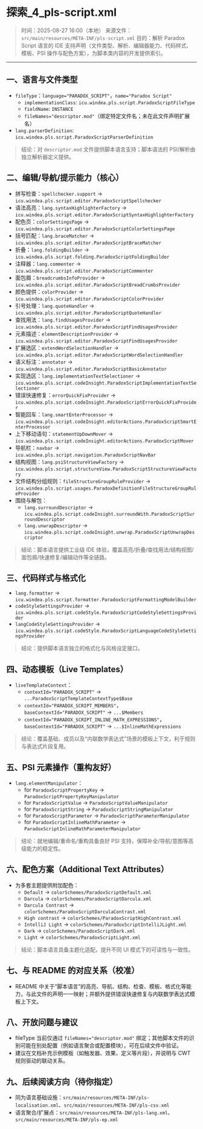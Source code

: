 # 探索_4_pls-script.xml

> 时间：2025-08-27 16:00（本地）
> 来源文件：`src/main/resources/META-INF/pls-script.xml`
> 目的：解析 Paradox Script 语言的 IDE 支持声明（文件类型、解析、编辑器能力、代码样式、模板、PSI 操作与配色方案），为脚本类内容的开发提供索引。

---

## 一、语言与文件类型

- `fileType`：`language="PARADOX_SCRIPT"`，`name="Paradox Script"`
  - `implementationClass`: `icu.windea.pls.script.ParadoxScriptFileType`
  - `fieldName`: `INSTANCE`
  - `fileNames="descriptor.mod"`（绑定特定文件名；未在此文件声明扩展名）
- `lang.parserDefinition`: `icu.windea.pls.script.ParadoxScriptParserDefinition`

> 结论：对 `descriptor.mod` 文件提供脚本语言支持；脚本语法的 PSI/解析由独立解析器定义提供。

## 二、编辑/导航/提示能力（核心）

- 拼写检查：`spellchecker.support` → `icu.windea.pls.script.editor.ParadoxScriptSpellchecker`
- 语法高亮：`lang.syntaxHighlighterFactory` → `icu.windea.pls.script.editor.ParadoxScriptSyntaxHighlighterFactory`
- 配色页：`colorSettingsPage` → `icu.windea.pls.script.editor.ParadoxScriptColorSettingsPage`
- 括号匹配：`lang.braceMatcher` → `icu.windea.pls.script.editor.ParadoxScriptBraceMatcher`
- 折叠：`lang.foldingBuilder` → `icu.windea.pls.script.folding.ParadoxScriptFoldingBuilder`
- 注释器：`lang.commenter` → `icu.windea.pls.script.editor.ParadoxScriptCommenter`
- 面包屑：`breadcrumbsInfoProvider` → `icu.windea.pls.script.editor.ParadoxScriptBreadCrumbsProvider`
- 颜色提供：`colorProvider` → `icu.windea.pls.script.editor.ParadoxScriptColorProvider`
- 引号处理：`lang.quoteHandler` → `icu.windea.pls.script.editor.ParadoxScriptQuoteHandler`
- 查找用法：`lang.findUsagesProvider` → `icu.windea.pls.script.editor.ParadoxScriptFindUsagesProvider`
- 元素描述：`elementDescriptionProvider` → `icu.windea.pls.script.editor.ParadoxScriptFindUsagesProvider`
- 扩展选区：`extendWordSelectionHandler` → `icu.windea.pls.script.editor.ParadoxScriptWordSelectionHandler`
- 语义标注：`annotator` → `icu.windea.pls.script.editor.ParadoxScriptBasicAnnotator`
- 实现选区：`lang.implementationTextSelectioner` → `icu.windea.pls.script.codeInsight.ParadoxScriptImplementationTextSelectioner`
- 错误快速修复：`errorQuickFixProvider` → `icu.windea.pls.script.codeInsight.ParadoxScriptErrorQuickFixProvider`
- 智能回车：`lang.smartEnterProcessor` → `icu.windea.pls.script.codeInsight.editorActions.ParadoxScriptSmartEnterProcessor`
- 上下移动语句：`statementUpDownMover` → `icu.windea.pls.script.codeInsight.editorActions.ParadoxScriptMover`
- 导航栏：`navbar` → `icu.windea.pls.script.navigation.ParadoxScriptNavBar`
- 结构视图：`lang.psiStructureViewFactory` → `icu.windea.pls.script.structureView.ParadoxScriptStructureViewFactory`
- 文件结构分组规则：`fileStructureGroupRuleProvider` → `icu.windea.pls.script.usages.ParadoxDefinitionFileStructureGroupRuleProvider`
- 围绕与解包：
  - `lang.surroundDescriptor` → `icu.windea.pls.script.codeInsight.surroundWith.ParadoxScriptSurroundDescriptor`
  - `lang.unwrapDescriptor` → `icu.windea.pls.script.codeInsight.unwrap.ParadoxScriptUnwrapDescriptor`

> 结论：脚本语言提供工业级 IDE 体验，覆盖高亮/折叠/查找用法/结构视图/面包屑/快速修复/编辑动作等全链路。

## 三、代码样式与格式化

- `lang.formatter` → `icu.windea.pls.script.formatter.ParadoxScriptFormattingModelBuilder`
- `codeStyleSettingsProvider` → `icu.windea.pls.script.codeStyle.ParadoxScriptCodeStyleSettingsProvider`
- `langCodeStyleSettingsProvider` → `icu.windea.pls.script.codeStyle.ParadoxScriptLanguageCodeStyleSettingsProvider`

> 结论：提供脚本语言独立的格式化与风格设定接口。

## 四、动态模板（Live Templates）

- `liveTemplateContext`：
  - `contextId="PARADOX_SCRIPT"` → `...ParadoxScriptTemplateContextType$Base`
  - `contextId="PARADOX_SCRIPT_MEMBERS"`，`baseContextId="PARADOX_SCRIPT"` → `...$Members`
  - `contextId="PARADOX_SCRIPT_INLINE_MATH_EXPRESSIONS"`，`baseContextId="PARADOX_SCRIPT"` → `...$InlineMathExpressions`

> 结论：覆盖基础、成员以及“内联数学表达式”场景的模板上下文，利于规则与表达式片段复用。

## 五、PSI 元素操作（重构友好）

- `lang.elementManipulator`：
  - for `ParadoxScriptPropertyKey` → `ParadoxScriptPropertyKeyManipulator`
  - for `ParadoxScriptValue` → `ParadoxScriptValueManipulator`
  - for `ParadoxScriptString` → `ParadoxScriptStringManipulator`
  - for `ParadoxScriptParameter` → `ParadoxScriptParameterManipulator`
  - for `ParadoxScriptInlineMathParameter` → `ParadoxScriptInlineMathParameterManipulator`

> 结论：就地编辑/重命名/重构具备良好 PSI 支持，保障补全/导航/意图等高级能力的稳定性。

## 六、配色方案（Additional Text Attributes）

- 为多套主题提供附加配色：
  - `Default` → `colorSchemes/ParadoxScriptDefault.xml`
  - `Darcula` → `colorSchemes/ParadoxScriptDarcula.xml`
  - `Darcula Contrast` → `colorSchemes/ParadoxScriptDarculaContrast.xml`
  - `High contrast` → `colorSchemes/ParadoxScriptHighContrast.xml`
  - `IntelliJ Light` → `colorSchemes/ParadoxScriptIntelliJLight.xml`
  - `Dark` → `colorSchemes/ParadoxScriptDark.xml`
  - `Light` → `colorSchemes/ParadoxScriptLight.xml`

> 结论：脚本语言具备主题化适配，提升不同 UI 模式下的可读性与一致性。

## 七、与 README 的对应关系（校准）

- README 中关于“脚本语言”的高亮、导航、结构、检查、模板、格式化等能力，与此文件的声明一一映射；并额外提供错误快速修复与内联数学表达式模板上下文。

## 八、开放问题与建议

- fileType 当前仅通过 `fileNames="descriptor.mod"` 绑定；其他脚本文件的识别可能在别处配置（例如语言聚合或配置模块），可在后续文件中验证。
- 建议在文档补充示例模板（如触发器、效果、定义等片段），并说明与 CWT 规则驱动的联动关系。

## 九、后续阅读方向（待你指定）

- 同为语言基础设施：`src/main/resources/META-INF/pls-localisation.xml`、`src/main/resources/META-INF/pls-csv.xml`
- 语言聚合/扩展点：`src/main/resources/META-INF/pls-lang.xml`、`src/main/resources/META-INF/pls-ep.xml`
